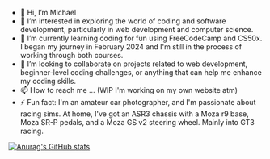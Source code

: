 - 👋 Hi, I’m Michael
- 👀 I’m interested in exploring the world of coding and software development, particularly in web development and computer science.
- 🌱 I’m currently learning coding for fun using FreeCodeCamp and CS50x. I began my journey in February 2024 and I'm still in the process of working through both courses.
- 💞️ I’m looking to collaborate on projects related to web development, beginner-level coding challenges, or anything that can help me enhance my coding skills.
- 📫 How to reach me ... (WIP I'm working on my own website atm)
- ⚡ Fun fact: I'm an amateur car photographer, and I'm passionate about racing sims. At home, I've got an ASR3 chassis with a Moza r9 base, Moza SR-P pedals, and a Moza GS v2 steering wheel. Mainly into GT3 racing.


[![Anurag's GitHub stats](https://github-readme-stats.vercel.app/api?username=Mickeldeath&show_icons=true&theme=dark)](https://github.com/anuraghazra/github-readme-stats)
<!---
Mickeldeath/Mickeldeath is a ✨ special ✨ repository because its `README.md` (this file) appears on your GitHub profile.
You can click the Preview link to take a look at your changes.
--->
